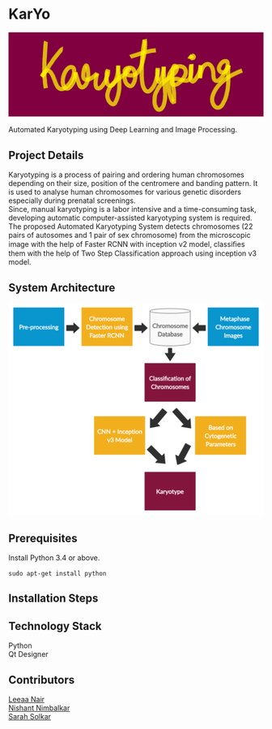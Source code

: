 # KarYo

![Karyotyping](/images/logo.png?raw=true)

Automated Karyotyping using Deep Learning and Image Processing.

## Project Details
Karyotyping is a process of pairing and ordering human chromosomes depending on their size, position of the centromere and banding pattern.
It is used to analyse human chromosomes for various genetic disorders especially during prenatal screenings.\
Since, manual karyotyping is a labor intensive and a time-consuming task, developing automatic computer-assisted karyotyping system is required. The proposed Automated Karyotyping System  detects chromosomes (22 pairs of autosomes and 1 pair of sex chromosome) from the microscopic image with the help of Faster RCNN with inception v2 model, classiﬁes them with the help of Two Step Classification approach using inception v3 model. 

## System Architecture
![System Architecture](/images/schematic.png?raw=true)

## Prerequisites
Install Python 3.4 or above.
```
sudo apt-get install python
```

## Installation Steps

## Technology Stack
Python\
Qt Designer

## Contributors
[Leeaa Nair](https://github.com/leeaanair)\
[Nishant Nimbalkar](https://github.com/Nishant98)\
[Sarah Solkar](https://github.com/SarahSolkar)




